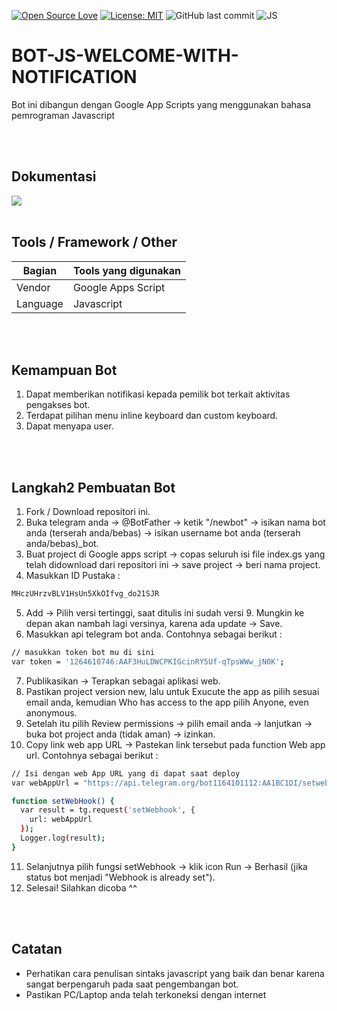 [![Open Source Love](https://badges.frapsoft.com/os/v1/open-source.svg?style=flat)](https://github.com/ellerbrock/open-source-badges/)
[![License: MIT](https://img.shields.io/badge/License-MIT-green.svg)](https://opensource.org/licenses/MIT)
![GitHub last commit](https://img.shields.io/github/last-commit/devancakra/BOT-TELEGRAM-JS-WELCOME-WITH-NOTIFICATION)
![JS](https://img.shields.io/badge/javascript%20-%23323330.svg?&style=flat&logo=javascript&logoColor=%23F7DF1E)

# BOT-JS-WELCOME-WITH-NOTIFICATION
Bot ini dibangun dengan Google App Scripts yang menggunakan bahasa pemrograman Javascript

<br>
<br>

## Dokumentasi
<img src="https://user-images.githubusercontent.com/54527592/100519999-0ad9c500-31ce-11eb-84f6-8d5450464a8b.jpg" />

<br>
<br>

## Tools / Framework / Other
| Bagian | Tools yang digunakan |
| --- | --- |
| Vendor | Google Apps Script |
| Language | Javascript |

<br>
<br>

## Kemampuan Bot
1. Dapat memberikan notifikasi kepada pemilik bot terkait aktivitas pengakses bot.
2. Terdapat pilihan menu inline keyboard dan custom keyboard.
3. Dapat menyapa user.

<br>
<br>

## Langkah2 Pembuatan Bot
1. Fork / Download repositori ini.
2. Buka telegram anda -> @BotFather -> ketik "/newbot" -> isikan nama bot anda (terserah anda/bebas) -> isikan username bot anda (terserah anda/bebas)_bot.
3. Buat project di Google apps script -> copas seluruh isi file index.gs yang telah didownload dari repositori ini -> save project -> beri nama project.
4. Masukkan ID Pustaka :

```bash
MHczUHrzvBLV1HsUn5XkOIfvg_do21SJR
```

5. Add -> Pilih versi tertinggi, saat ditulis ini sudah versi 9. Mungkin ke depan akan nambah lagi versinya, karena ada update -> Save.
6. Masukkan api telegram bot anda. Contohnya sebagai berikut :

```bash
// masukkan token bot mu di sini
var token = '1264610746:AAF3HuLDWCPKIGcinRY5Uf-qTpsWWw_jN0K';
```

7. Publikasikan -> Terapkan sebagai aplikasi web.
8. Pastikan project version new, lalu untuk Exucute the app as pilih sesuai email anda, kemudian Who has access to the app pilih Anyone, even anonymous.
9. Setelah itu pilih Review permissions -> pilih email anda -> lanjutkan -> buka bot project anda (tidak aman) -> izinkan.
10. Copy link web app URL -> Pastekan link tersebut pada function Web app url. Contohnya sebagai berikut :

```bash
// Isi dengan web App URL yang di dapat saat deploy
var webAppUrl = "https://api.telegram.org/bot1164101112:AA1BC1DI/setwebhook?url=https://script.google.com/macros/s/AKfycbyKodePanjang/exec";

function setWebHook() {
  var result = tg.request('setWebhook', {
    url: webAppUrl
  });
  Logger.log(result);
}
```

11. Selanjutnya pilih fungsi setWebhook -> klik icon Run -> Berhasil (jika status bot menjadi "Webhook is already set").
12. Selesai! Silahkan dicoba ^^

<br>
<br>

## Catatan
- Perhatikan cara penulisan sintaks javascript yang baik dan benar karena sangat berpengaruh pada saat pengembangan bot.
- Pastikan PC/Laptop anda telah terkoneksi dengan internet
